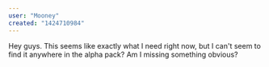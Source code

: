 ```yaml
---
user: "Mooney"
created: "1424710984"
---
```


Hey guys.
This seems like exactly what I need right now, but I can't seem to find it anywhere in the alpha pack?
Am I missing something obvious?
